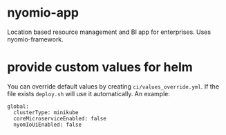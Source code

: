 # nyomio-app
Location based resource management and BI app for enterprises. Uses nyomio-framework.

# provide custom values for helm
You can override default values by creating `ci/values_override.yml`. If the file exists
`deploy.sh` will use it automatically.
An example:
```
global:
  clusterType: minikube
  coreMicroserviceEnabled: false
  nyomIoUiEnabled: false
```
